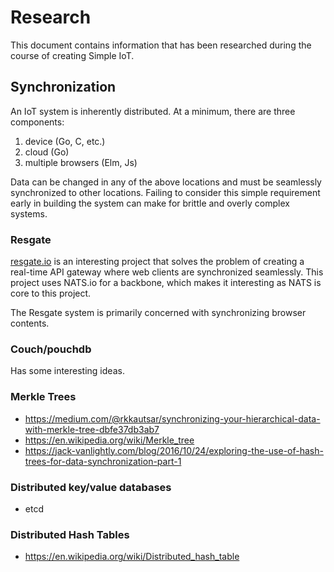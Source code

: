 # Research

This document contains information that has been researched during the course of
creating Simple IoT.

## Synchronization

An IoT system is inherently distributed. At a minimum, there are three
components:

1. device (Go, C, etc.)
1. cloud (Go)
1. multiple browsers (Elm, Js)

Data can be changed in any of the above locations and must be seamlessly
synchronized to other locations. Failing to consider this simple requirement
early in building the system can make for brittle and overly complex systems.

### Resgate

[resgate.io](https://resgate.io) is an interesting project that solves the
problem of creating a real-time API gateway where web clients are synchronized
seamlessly. This project uses NATS.io for a backbone, which makes it interesting
as NATS is core to this project.

The Resgate system is primarily concerned with synchronizing browser contents.

### Couch/pouchdb

Has some interesting ideas.

### Merkle Trees

- https://medium.com/@rkkautsar/synchronizing-your-hierarchical-data-with-merkle-tree-dbfe37db3ab7
- https://en.wikipedia.org/wiki/Merkle_tree
- https://jack-vanlightly.com/blog/2016/10/24/exploring-the-use-of-hash-trees-for-data-synchronization-part-1

### Distributed key/value databases

- etcd

### Distributed Hash Tables

- https://en.wikipedia.org/wiki/Distributed_hash_table

